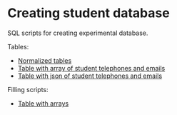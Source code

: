 # Creating student database

SQL scripts for creating experimental database.

Tables:
- [Normalized tables](./normal_form_tables.sql)
- [Table with array of student telephones and emails](./student_array_table.sql)
- [Table with json of student telephones and emails](./student_json_table.sql)

Filling scripts:
- [Table with arrays](./fill_table_with_arrays.sql)
